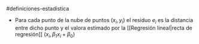 #definiciones-estadistica 

- Para cada punto de la nube de puntos $(x_i, y_i)$ el residuo $e_i$ es la distancia entre dicho punto y el valora estimado por la [[Regresión lineal|recta de regresión]] $(x_i, \beta_1x_i + \beta_0)$
